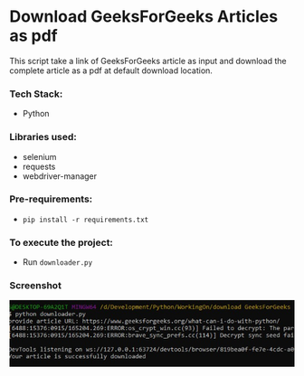 # Download GeeksForGeeks Articles as pdf
This script take a link of GeeksForGeeks article as input and download the complete article as a pdf at default download location.

### Tech Stack:
+ Python

### Libraries used:
+ selenium
+ requests
+ webdriver-manager

###  Pre-requirements:
+ `pip install -r requirements.txt`

### To execute the project:
+ Run `downloader.py`

### Screenshot
![Screenshot of the Output](screenshot.jpg)
